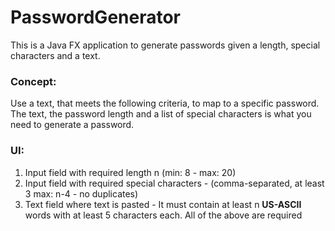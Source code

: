 # PasswordGenerator
This is a Java FX application to generate passwords given a length, special characters and a text.
### Concept:
Use a text, that meets the following criteria, to map to a specific password. The text, the password length and
a list of special characters is what you need to generate a password.  

### UI:

1. Input field with required length n (min: 8 - max: 20)
2. Input field with required special characters - (comma-separated, at least 3 max: n-4 - no duplicates)
3. Text field where text is pasted - It must contain at least n **US-ASCII** words with at least 5 characters each.
All of the above are required

